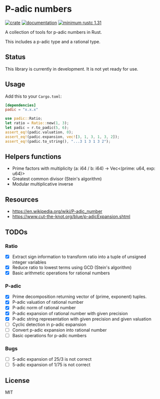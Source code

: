 # P-adic numbers

[![crate](https://img.shields.io/crates/v/padic.svg)](https://crates.io/crates/padic)
[![documentation](https://docs.rs/padic/badge.svg)](https://docs.rs/padic)
[![minimum rustc 1.31](https://img.shields.io/badge/rustc-1.31+-red.svg)](https://rust-lang.github.io/rfcs/2495-min-rust-version.html)

A collection of tools for p-adic numbers in Rust.

This includes a p-adic type and a rational type.

## Status

This library is currently in development. It is not yet ready for use.

## Usage

Add this to your `Cargo.toml`:

```toml
[dependencies]
padic = "x.x.x"
```

```rust
use padic::Ratio;
let ratio = Ratio::new(1, 3);
let padic = r.to_padic(5, 6);
assert_eq!(padic.valuation, 0);
assert_eq!(padic.expansion, vec![3, 1, 3, 1, 3, 2]);
assert_eq!(padic.to_string(), "...3 1 3 1 3 2");
```

## Helpers functions

- Prime factors with multiplicity (a: i64 / b: i64) -> Vec<(prime: u64, exp: u64)>
- Greatest common divisor (Stein's algorithm)
- Modular multiplicative inverse

## Resources

- <https://en.wikipedia.org/wiki/P-adic_number>
- <https://www.cut-the-knot.org/blue/p-adicExpansion.shtml>

## TODOs

### Ratio

- [x] Extract sign information to transform ratio into a tuple of unsigned integer variables
- [x] Reduce ratio to lowest terms using GCD (Stein's algorithm)
- [x] Basic arithmetic operations for rational numbers

### P-adic

- [x] Prime decomposition returning vector of (prime, exponent) tuples.
- [x] P-adic valuation of rational number
- [x] P-adic norm of rational number
- [x] P-adic expansion of rational number with given precision
- [x] P-adic string representation with given precision and given valuation
- [ ] Cyclic detection in p-adic expansion
- [ ] Convert p-adic expansion into rational number
- [ ] Basic operations for p-adic numbers

### Bugs

- [ ] 5-adic expansion of 25/3 is not correct
- [ ] 5-adic expansion of 1/75 is not correct

## License

MIT
